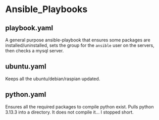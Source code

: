 # Ansible_Playbooks

## playbook.yaml
A general purpose ansible-playbook that ensures some packages are installed/uninstalled, sets the group for the `ansible` user on the servers, then checks a mysql server.

## ubuntu.yaml
Keeps all the ubuntu/debian/raspian updated.

## python.yaml
Ensures all the required packages to compile python exist.
Pulls python 3.13.3 into a directory.
It does not compile it... I stopped short.
